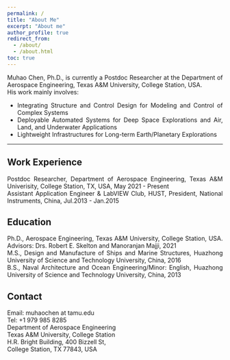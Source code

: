```yaml
---
permalink: /
title: "About Me"
excerpt: "About me"
author_profile: true
redirect_from:
  - /about/
  - /about.html
toc: true
---
```


<div style="text-align: justify"> Muhao Chen, Ph.D., is currently a Postdoc Researcher at the Department of Aerospace Engineering, Texas A&M University, College Station, USA.  </div>
<div style="text-align: justify"> His work mainly involves:

* Integrating Structure and Control Design for Modeling and Control of Complex Systems
* Deployable Automated Systems for Deep Space Explorations and Air, Land, and Underwater Applications
* Lightweight Infrastructures for Long-term Earth/Planetary Explorations 


<!-- Integrating Structure & Control Design, Robotics, Tensegrity, System Design, Space Habitat Design, Moon & Mar Mining, Dynamical Systems Theory, Model-Based and Data-based Control, Signal Processing, Fluid-based Structures. </div> -->



---


## Work Experience

<div style="text-align: justify"> Postdoc Researcher, Department of Aerospace Engineering, Texas A&M Univerisity, College Station, TX, USA, May 2021 - Present </div>
<div style="text-align: justify"> Assistant Application Engineer & LabVIEW Club, HUST, President, National Instruments, China, Jul.2013 - Jan.2015 </div>

<!--Research Assistant, Department of Aerospace Engineering, Texas A&M Univerisity, College Station, TX, Sept.2016 - May 2021-->
<!--Research Assistant, Department of Naval Architecture and Ocean Engineering, Huazhong University of Sci. & Tech. (HUST), China, Sept.2012 - Jul.2016-->


## Education 

<div style="text-align: justify"> Ph.D., Aerospace Engineering, Texas A&M University, College Station, USA. Advisors: Drs. Robert E. Skelton and Manoranjan Majji, 2021  </div>
<div style="text-align: justify"> M.S., Design and Manufacture of Ships and Marine Structures, Huazhong University of Science and Technology University, China, 2016 </div>
<div style="text-align: justify"> B.S., Naval Architecture and Ocean Engineering/Minor: English, Huazhong University of Science and Technology University, China, 2013 </div>

<!--
## Research Interest
* Integrating Structure & Control Design    
* Robotics & Lightweight automated system
* Tensegrity and Origami Systems
* Dynamics and Control Theory    
* Space Systems and Infrastructures
-->

## Contact
Email: muhaochen at tamu.edu  
Tel: +1 979 985 8285  
Department of Aerospace Engineering  
Texas A&M University, College Station  
H.R. Bright Building, 400 Bizzell St,   
College Station, TX 77843, USA
